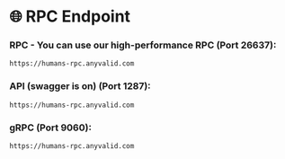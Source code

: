 # 🌐 RPC Endpoint

### RPC - You can use our high-performance RPC (Port 26637):

`https://humans-rpc.anyvalid.com`

### API (swagger is on) (Port 1287):

`https://humans-rpc.anyvalid.com`

### gRPC (Port 9060):

`https://humans-rpc.anyvalid.com`
